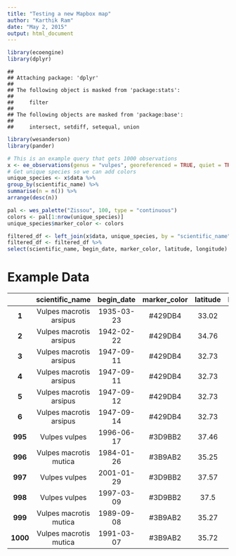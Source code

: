 ```yaml
---
title: "Testing a new Mapbox map"
author: "Karthik Ram"
date: "May 2, 2015"
output: html_document
---
```



```r
library(ecoengine)
library(dplyr)
```

```
## 
## Attaching package: 'dplyr'
## 
## The following object is masked from 'package:stats':
## 
##     filter
## 
## The following objects are masked from 'package:base':
## 
##     intersect, setdiff, setequal, union
```

```r
library(wesanderson)
library(pander)
```




```r
# This is an example query that gets 1000 observations
x <- ee_observations(genus = "vulpes", georeferenced = TRUE, quiet = TRUE, progress = FALSE)
# Get unique species so we can add colors
unique_species <- x$data %>% 
group_by(scientific_name) %>% 
summarise(n = n()) %>% 
arrange(desc(n))

pal <- wes_palette("Zissou", 100, type = "continuous")
colors <- pal[1:nrow(unique_species)]
unique_species$marker_color <- colors

filtered_df <- left_join(x$data, unique_species, by = "scientific_name")
filtered_df <- filtered_df %>% 
select(scientific_name, begin_date, marker_color, latitude, longitude)
```

# Example Data


|   &nbsp;   |     scientific_name     |  begin_date  |  marker_color  |  latitude  |  longitude  |
|:----------:|:-----------------------:|:------------:|:--------------:|:----------:|:-----------:|
|   **1**    | Vulpes macrotis arsipus |  1935-03-23  |    #429DB4     |   33.02    |   -114.6    |
|   **2**    | Vulpes macrotis arsipus |  1942-02-22  |    #429DB4     |   34.76    |   -116.4    |
|   **3**    | Vulpes macrotis arsipus |  1947-09-11  |    #429DB4     |   32.73    |   -114.7    |
|   **4**    | Vulpes macrotis arsipus |  1947-09-11  |    #429DB4     |   32.73    |   -114.7    |
|   **5**    | Vulpes macrotis arsipus |  1947-09-12  |    #429DB4     |   32.73    |   -114.7    |
|   **6**    | Vulpes macrotis arsipus |  1947-09-14  |    #429DB4     |   32.73    |   -114.7    |
|  **995**   |      Vulpes vulpes      |  1996-06-17  |    #3D9BB2     |   37.46    |   -122.1    |
|  **996**   | Vulpes macrotis mutica  |  1984-01-26  |    #3B9AB2     |   35.25    |   -119.5    |
|  **997**   |      Vulpes vulpes      |  2001-01-29  |    #3D9BB2     |   37.57    |   -122.1    |
|  **998**   |      Vulpes vulpes      |  1997-03-09  |    #3D9BB2     |    37.5    |   -122.2    |
|  **999**   | Vulpes macrotis mutica  |  1989-09-08  |    #3B9AB2     |   35.27    |   -119.5    |
|  **1000**  | Vulpes macrotis mutica  |  1991-03-07  |    #3B9AB2     |   35.72    |   -120.8    |

